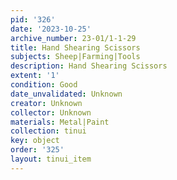 ```yaml
---
pid: '326'
date: '2023-10-25'
archive_number: 23-01/1-1-29
title: Hand Shearing Scissors
subjects: Sheep|Farming|Tools
description: Hand Shearing Scissors
extent: '1'
condition: Good
date_unvalidated: Unknown
creator: Unknown
collector: Unknown
materials: Metal|Paint
collection: tinui
key: object
order: '325'
layout: tinui_item
---
```

